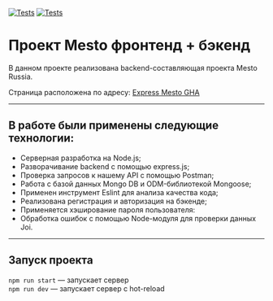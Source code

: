 [![Tests](../../actions/workflows/tests-13-sprint.yml/badge.svg)](../../actions/workflows/tests-13-sprint.yml) [![Tests](../../actions/workflows/tests-14-sprint.yml/badge.svg)](../../actions/workflows/tests-14-sprint.yml)
# Проект Mesto фронтенд + бэкенд

В данном проекте реализована backend-составляющая проекта Mesto Russia.

Страница расположена по адресу: [Express Mesto GHA](https://github.com/Racio-begin/express-mesto-gha/)

 --- 

## В работе были применены следующие технологии:

* Серверная разработка на Node.js;
* Разворачивание backend с помощью express.js;
* Проверка запросов к нашему API с помощью Postman;
* Работа с базой данных Mongo DB и ODM-библиотекой Mongoose;
* Применен инструмент Eslint для анализа качества кода;
* Реализована регистрация и авторизация на бэкенде;
* Применяется хэширование пароля пользователя:
* Обработка ошибок c помощью Node-модуля для проверки данных Joi.

 ---

## Запуск проекта

`npm run start` — запускает сервер   
`npm run dev` — запускает сервер с hot-reload
